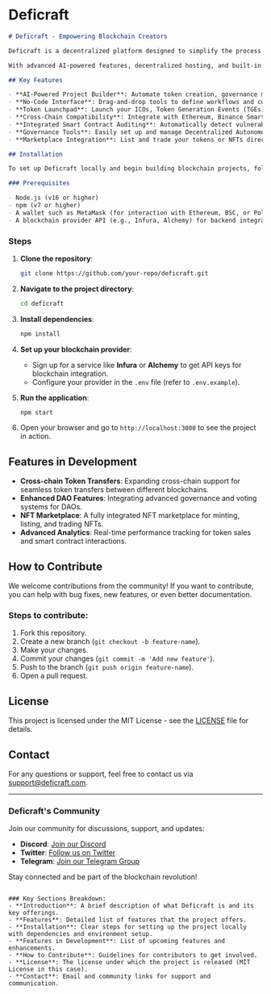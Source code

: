 # Deficraft

```markdown
# Deficraft - Empowering Blockchain Creators

Deficraft is a decentralized platform designed to simplify the process of building, launching, and managing blockchain projects. Whether you're creating tokens, deploying smart contracts, or launching decentralized applications (dApps), Deficraft provides an easy-to-use, no-code interface to help you bring your vision to life.

With advanced AI-powered features, decentralized hosting, and built-in tools for ICOs, NFTs, and governance, Deficraft enables developers and entrepreneurs to quickly and securely deploy blockchain solutions.

## Key Features

- **AI-Powered Project Builder**: Automate token creation, governance models, and dApp development with intelligent suggestions and templates.
- **No-Code Interface**: Drag-and-drop tools to define workflows and customize smart contracts without needing any coding skills.
- **Token Launchpad**: Launch your ICOs, Token Generation Events (TGEs), and other fundraising methods with ease, including KYC/AML compliance tools.
- **Cross-Chain Compatibility**: Integrate with Ethereum, Binance Smart Chain, Polygon, and other popular blockchains for token transactions and liquidity pooling.
- **Integrated Smart Contract Auditing**: Automatically detect vulnerabilities or logic errors in your smart contracts using AI-powered tools and optional third-party audits.
- **Governance Tools**: Easily set up and manage Decentralized Autonomous Organizations (DAOs) with customizable voting mechanisms and governance models.
- **Marketplace Integration**: List and trade your tokens or NFTs directly within the platform, with built-in liquidity support.

## Installation

To set up Deficraft locally and begin building blockchain projects, follow these steps:

### Prerequisites

- Node.js (v16 or higher)
- npm (v7 or higher)
- A wallet such as MetaMask (for interaction with Ethereum, BSC, or Polygon)
- A blockchain provider API (e.g., Infura, Alchemy) for backend integration.


   ```
### Steps

1. **Clone the repository**:
   ```bash
   git clone https://github.com/your-repo/deficraft.git
   ```

2. **Navigate to the project directory**:
   ```bash
   cd deficraft
   ```

3. **Install dependencies**:
   ```bash
   npm install
   ```

4. **Set up your blockchain provider**:
   - Sign up for a service like **Infura** or **Alchemy** to get API keys for blockchain integration.
   - Configure your provider in the `.env` file (refer to `.env.example`).

5. **Run the application**:
   ```bash
   npm start
   ```

6. Open your browser and go to `http://localhost:3000` to see the project in action.

## Features in Development

- **Cross-chain Token Transfers**: Expanding cross-chain support for seamless token transfers between different blockchains.
- **Enhanced DAO Features**: Integrating advanced governance and voting systems for DAOs.
- **NFT Marketplace**: A fully integrated NFT marketplace for minting, listing, and trading NFTs.
- **Advanced Analytics**: Real-time performance tracking for token sales and smart contract interactions.

## How to Contribute

We welcome contributions from the community! If you want to contribute, you can help with bug fixes, new features, or even better documentation.

### Steps to contribute:

1. Fork this repository.
2. Create a new branch (`git checkout -b feature-name`).
3. Make your changes.
4. Commit your changes (`git commit -m 'Add new feature'`).
5. Push to the branch (`git push origin feature-name`).
6. Open a pull request.

## License

This project is licensed under the MIT License - see the [LICENSE](LICENSE) file for details.

## Contact

For any questions or support, feel free to contact us via [support@deficraft.com](mailto:support@deficraft.com).

---

### Deficraft's Community

Join our community for discussions, support, and updates:

- **Discord**: [Join our Discord](https://discord.gg/yourlink)
- **Twitter**: [Follow us on Twitter](https://twitter.com/deficraft)
- **Telegram**: [Join our Telegram Group](https://t.me/deficraft)

Stay connected and be part of the blockchain revolution!
```

### Key Sections Breakdown:
- **Introduction**: A brief description of what Deficraft is and its key offerings.
- **Features**: Detailed list of features that the project offers.
- **Installation**: Clear steps for setting up the project locally with dependencies and environment setup.
- **Features in Development**: List of upcoming features and enhancements.
- **How to Contribute**: Guidelines for contributors to get involved.
- **License**: The license under which the project is released (MIT License in this case).
- **Contact**: Email and community links for support and communication.

